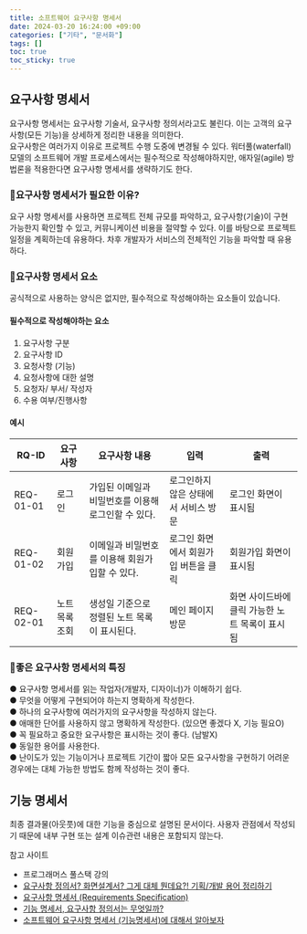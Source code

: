 ```yaml
---
title: 소프트웨어 요구사항 명세서
date: 2024-03-20 16:24:00 +09:00
categories: ["기타", "문서화"]
tags: []
toc: true
toc_sticky: true
---
```


## 요구사항 명세서

요구사항 명세서는 요구사항 기술서, 요구사항 정의서라고도 불린다. 이는 고객의 요구사항(모든 기능)을 상세하게 정리한 내용을 의미한다.  
요구사항은 여러가지 이유로 프로젝트 수행 도중에 변경될 수 있다. 워터풀(waterfall) 모델의 소프트웨어 개발 프로세스에서는 필수적으로 작성해야하지만, 애자일(agile) 방법론을 적용한다면 요구사항 명세서를 생략하기도 한다.

### 📘요구사항 명세서가 필요한 이유?

요구 사항 명세서를 사용하면 프로젝트 전체 규모를 파악하고, 요구사항(기술)이 구현 가능한지 확인할 수 있고, 커뮤니케이션 비용을 절약할 수 있다. 이를 바탕으로 프로젝트 일정을 계획하는데 유용하다. 차후 개발자가 서비스의 전체적인 기능을 파악할 때 유용하다.

### 📘요구사항 명세서 요소

공식적으로 사용하는 양식은 없지만, 필수적으로 작성해야하는 요소들이 있습니다.

#### 필수적으로 작성해야하는 요소

1. 요구사항 구분
2. 요구사항 ID
3. 요청사항 (기능)
4. 요청사항에 대한 설명
5. 요청자/ 부서/ 작성자
6. 수용 여부/진행사항

#### 예시

| RQ-ID     | 요구사항       | 요구사항 내용                                       | 입력                                 | 출력                                           |
| --------- | -------------- | --------------------------------------------------- | ------------------------------------ | ---------------------------------------------- |
| REQ-01-01 | 로그인         | 가입된 이메일과 비밀번호를 이용해 로그인할 수 있다. | 로그인하지 않은 상태에서 서비스 방문 | 로그인 화면이 표시됨                           |
| REQ-01-02 | 회원가입       | 이메일과 비밀번호를 이용해 회원가입할 수 있다.      | 로그인 화면에서 회원가입 버튼을 클릭 | 회원가입 화면이 표시됨                         |
| REQ-02-01 | 노트 목록 조회 | 생성일 기준으로 정렬된 노트 목록이 표시된다.        | 메인 페이지 방문                     | 화면 사이드바에 클릭 가능한 노트 목록이 표시됨 |

### 📘좋은 요구사항 명세서의 특징

● 요구사항 명세서를 읽는 작업자(개발자, 디자이너)가 이해하기 쉽다.  
● 무엇을 어떻게 구현되어야 하는지 명확하게 작성한다.  
● 하나의 요구사항에 여러가지의 요구사항을 작성하지 않는다.  
● 애매한 단어를 사용하지 않고 명확하게 작성한다. (있으면 좋겠다 X, 기능 필요O)  
● 꼭 필요하고 중요한 요구사항은 표시하는 것이 좋다. (남발X)  
● 동일한 용어를 사용한다.  
● 난이도가 있는 기능이거나 프로젝트 기간이 짧아 모든 요구사항을 구현하기 어려운 경우에는 대체 가능한 방법도 함께 작성하는 것이 좋다.

## 기능 명세서

최종 결과물(아웃풋)에 대한 기능을 중심으로 설명된 문서이다. 사용자 관점에서 작성되기 때문에 내부 구현 또는 설계 이슈관련 내용은 포함되지 않는다.

참고 사이트

- 프로그래머스 풀스택 강의
- [요구사항 정의서? 화면설계서? 그게 대체 뭔데요?! 기획/개발 용어 정리하기](https://m.blog.naver.com/sally_company/222284981422)
- [요구사항 명세서 (Requirements Specification)](https://mklab-co.medium.com/%EC%9E%91%EC%84%B1%EB%B2%95-%EC%9A%94%EA%B5%AC%EC%82%AC%ED%95%AD-%EB%AA%85%EC%84%B8%EC%84%9C-requirements-specification-ad3533d6d5b8)
- [기능 명세서, 요구사항 정의서는 무엇일까?](https://brunch.co.kr/@uxuxlove/123)
- [소프트웨어 요구사항 명세서 (기능명세서)에 대해서 알아보자](https://siran.tistory.com/175)
